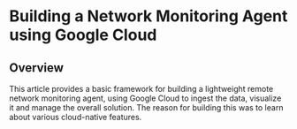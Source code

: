 # Building a Network Monitoring Agent using Google Cloud

## Overview

This article provides a basic framework for building a lightweight remote network monitoring agent, using Google Cloud to ingest the data, visualize it and manage the overall solution.  The reason for building this was to learn about various cloud-native features.

